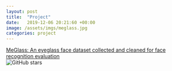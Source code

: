 ```yaml
---
layout: post
title:  "Project"
date:   2019-12-06 20:21:60 +00:00
image: /assets/imgs/meglass.jpg
categories: project
---
```

<a href="https://github.com/cleardusk/MeGlass">MeGlass: An eyeglass face dataset collected and cleaned for face recognition evaluation</a>
<br>
<img src="https://img.shields.io/github/stars/cleardusk/MeGlass.svg" alt="GitHub stars" title="">